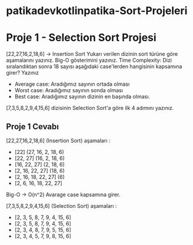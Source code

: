 # patikadevkotlinpatika-Sort-Projeleri

# Proje 1 - Selection Sort Projesi

[22,27,16,2,18,6] -> Insertion Sort
Yukarı verilen dizinin sort türüne göre aşamalarını yazınız.
Big-O gösterimini yazınız.
Time Complexity: Dizi sıralandıktan sonra 18 sayısı aşağıdaki case'lerden hangisinin kapsamına girer? Yazınız
-  Average case: Aradığımız sayının ortada olması
-  Worst case: Aradığımız sayının sonda olması
-  Best case: Aradığımız sayının dizinin en başında olması.

[7,3,5,8,2,9,4,15,6] dizisinin Selection Sort'a göre ilk 4 adımını yazınız.

## Proje 1 Cevabı
[22,27,16,2,18,6] (Insertion Sort) aşamaları :

* [22] (27, 16, 2, 18, 6)
* [22, 27] (16, 2, 18, 6)
* [16, 22, 27] (2, 18, 6)
* [2, 16, 22, 27] (18, 6)
* [2, 16, 18, 22, 27] (6)
* [2, 6, 16, 18, 22, 27]

Big-O -> O(n^2)
Avarage case kapsamına girer.

[7,3,5,8,2,9,4,15,6] (Selection Sort) aşamaları :
* [2, 3, 5, 8, 7, 9, 4, 15, 6]
* [2, 3, 5, 8, 7, 9, 4, 15, 6]
* [2, 3, 4, 8, 7, 9, 5, 15, 6]
* [2, 3, 4, 5, 7, 9, 8, 15, 6]



